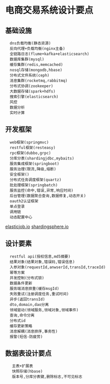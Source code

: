 
# 电商交易系统设计要点

## 基础设施
```
  dns负载均衡(静态资源)
  反向代理+负载均衡(nginx主备)
  全链路日志(flume+kafka+elasticsearch)
  数据库集群(mysql)
  缓存集群(redis,memcached)
  nosql存储(mongodb,hbase)
  分布式文件系统(ceph)
  消息集群(rocketmq,rabbitmq)
  分布式协调(zookeeper)
  大数据存储(spark+hdfs)
  搜索引擎(elasticsearch)
  风控
  数据分析
  实时计算
```
## 开发框架
```
  web框架(springmvc)
  restful框架(resteasy)
  rpc框架(dubbo,grpc)
  分库分表(shardingjdbc,mybaits)
  服务集成框架(springboot)
  服务治理(限流,降级,熔断)
  安全框架()
  分布式任务调度框架(quartz)
  批处理框架(springbatch)
  服务监控(命中,错误,异常,响应时间)
  后台管理(数据聚合查询,数据修复,动态开关)
  oauth2认证框架
  单点登录
  调用链
  动态配置中心
```
[elasticjob.io](http://elasticjob.io/)
[shardingsphere.io](shardingsphere.io)
## 设计要素
```
  restful api(授权信息,md5摘要)
  结果对象(结果对象,错误码,错误信息)
  入参对象(requestId,anwserId,transId,traceId)
  幂等方案
  并发控制(分布式锁)
  数据条件更新
  服务端消息排重(缓存msgId)
  失败重试(注册调度任务,重试时间)
  异步(返回transId)
  dto,domain,dao分离
  领域驱动(领域服务,领域对象,领域事件)
  查询,命令分离
  分布式id
  缓存更新策略
  消息解耦(消息排序,事务性)
  报警(短信-防疲劳)
```
## 数据表设计要点
```
   主表+扩展表
   快照存储(hbase)
   版本号,分库分表键,删除标志,不可见标志
```






